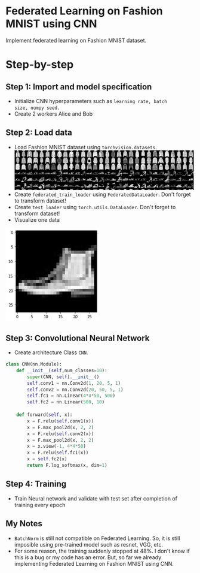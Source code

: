 # Federated Learning on Fashion MNIST using CNN
Implement federated learning on Fashion MNIST dataset.

# Step-by-step
## Step 1: Import and model specification
- Initialize CNN hyperparameters such as <code>learning rate, batch size, numpy seed.</code>
- Create 2 workers Alice and Bob

## Step 2: Load data
- Load Fashion MNIST dataset using <code>torchvision.datasets</code>.
![FashionMNIST](https://github.com/yasirabd/SPAI/blob/master/Project%202/assets/fashion-mnist.png "FashionMNIST")
- Create <code>federated_train_loader</code> using <code>FederatedDataLoader</code>. Don't forget to transform dataset!
- Create <code>test_loader</code> using <code>torch.utils.DataLoader</code>. Don't forget to transform dataset!
- Visualize one data

![Shoes](https://github.com/yasirabd/SPAI/blob/master/Project%202/assets/shoes.png "Shoes")

## Step 3: Convolutional Neural Network
- Create architecture Class <code>CNN</code>.  
```python
class CNN(nn.Module):
    def __init__(self,num_classes=10):
        super(CNN, self).__init__()
        self.conv1 = nn.Conv2d(1, 20, 5, 1)
        self.conv2 = nn.Conv2d(20, 50, 5, 1)
        self.fc1 = nn.Linear(4*4*50, 500)
        self.fc2 = nn.Linear(500, 10)
        
    def forward(self, x):
        x = F.relu(self.conv1(x))
        x = F.max_pool2d(x, 2, 2)
        x = F.relu(self.conv2(x))
        x = F.max_pool2d(x, 2, 2)
        x = x.view(-1, 4*4*50)
        x = F.relu(self.fc1(x))
        x = self.fc2(x)
        return F.log_softmax(x, dim=1)
```

## Step 4: Training
- Train Neural network and validate with test set after completion of training every epoch

## My Notes
- <code>BatchNorm</code> is still not compatible on Federated Learning. So, it is still imposible using pre-trained model such as resnet, VGG, etc.
- For some reason, the training suddenly stopped at 48%. I don't know if this is a bug or my code has an error. But, so far we already implementing Federated Learning on Fashion MNIST using CNN.
